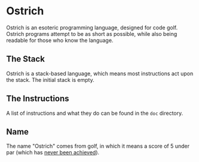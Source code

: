# Ostrich

Ostrich is an esoteric programming language, designed for code golf. Ostrich programs attempt to be as short as possible, while also being readable for those who know the language.

## The Stack

Ostrich is a stack-based language, which means most instructions act upon the stack. The initial stack is empty.

## The Instructions

A list of instructions and what they do can be found in the `doc` directory.

## Name

The name "Ostrich" comes from golf, in which it means a score of 5 under par (which has [never been achieved](https://en.wikipedia.org/wiki/Glossary_of_golf#O)).
